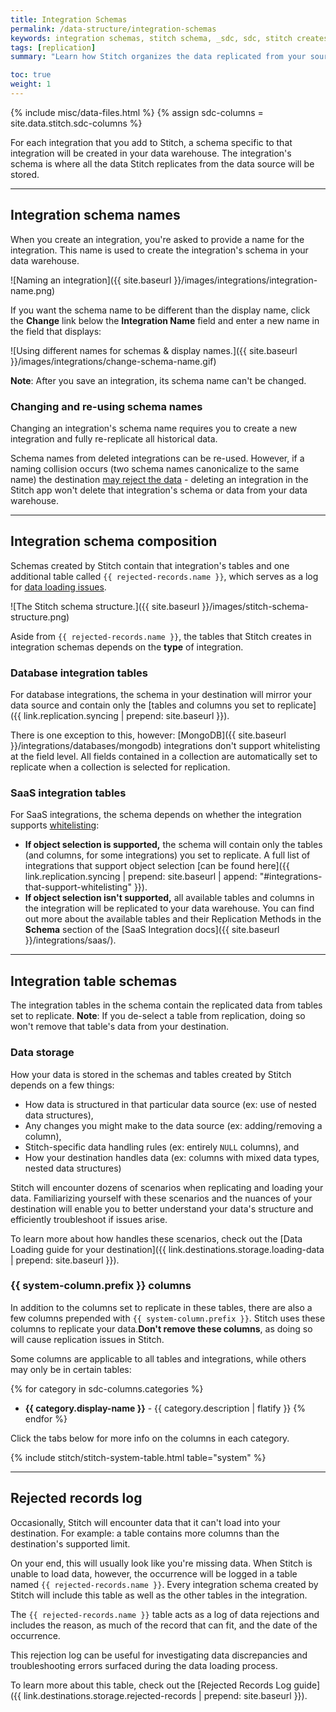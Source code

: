 ```yaml
---
title: Integration Schemas
permalink: /data-structure/integration-schemas
keywords: integration schemas, stitch schema, _sdc, sdc, stitch creates schemas, data warehouse
tags: [replication]
summary: "Learn how Stitch organizes the data replicated from your sources in your data warehouse."

toc: true
weight: 1
---
```

{% include misc/data-files.html %}
{% assign sdc-columns = site.data.stitch.sdc-columns %}

For each integration that you add to Stitch, a schema specific to that integration will be created in your data warehouse. The integration's schema is where all the data Stitch replicates from the data source will be stored.

---

## Integration schema names

When you create an integration, you're asked to provide a name for the integration. This name is used to create the integration's schema in your data warehouse.

![Naming an integration]({{ site.baseurl }}/images/integrations/integration-name.png)

If you want the schema name to be different than the display name, click the **Change** link below the **Integration Name** field and enter a new name in the field that displays:

![Using different names for schemas & display names.]({{ site.baseurl }}/images/integrations/change-schema-name.gif)

**Note**: After you save an integration, its schema name can't be changed.

### Changing and re-using schema names

Changing an integration's schema name requires you to create a new integration and fully re-replicate all historical data.

Schema names from deleted integrations can be re-used. However, if a naming collision occurs (two schema names canonicalize to the same name) the destination [may reject the data](#rejected-records-log) - deleting an integration in the Stitch app won't delete that integration's schema or data from your data warehouse.

---

## Integration schema composition

Schemas created by Stitch contain that integration's tables and one additional table called `{{ rejected-records.name }}`, which serves as a log for [data loading issues](#rejected-records-log).

![The Stitch schema structure.]({{ site.baseurl }}/images/stitch-schema-structure.png)

Aside from `{{ rejected-records.name }}`, the tables that Stitch creates in integration schemas depends on the **type** of integration.

### Database integration tables

For database integrations, the schema in your destination will mirror your data source and contain only the [tables and columns you set to replicate]({{ link.replication.syncing | prepend: site.baseurl }}).

There is one exception to this, however: [MongoDB]({{ site.baseurl }}/integrations/databases/mongodb) integrations don't support whitelisting at the field level. All fields contained in a collection are automatically set to replicate when a collection is selected for replication.

### SaaS integration tables

For SaaS integrations, the schema depends on whether the integration supports <a href="#" data-toggle="tooltip" data-original-title="{{ site.data.tooltips.whitelisting-feature }}">whitelisting</a>:

- **If object selection is supported,** the schema will contain only the tables (and columns, for some integrations) you set to replicate. A full list of integrations that support object selection [can be found here]({{ link.replication.syncing | prepend: site.baseurl | append: "#integrations-that-support-whitelisting" }}).
- **If object selection isn't supported,** all available tables and columns in the integration will be replicated to your data warehouse. You can find out more about the available tables and their Replication Methods in the **Schema** section of the [SaaS Integration docs]({{ site.baseurl }}/integrations/saas/).

---

## Integration table schemas

The integration tables in the schema contain the replicated data from tables set to replicate. **Note**: If you de-select a table from replication, doing so won't remove that table's data from your destination.

### Data storage

How your data is stored in the schemas and tables created by Stitch depends on a few things:

- How data is structured in that particular data source (ex: use of nested data structures),
- Any changes you might make to the data source (ex: adding/removing a column),
- Stitch-specific data handling rules (ex: entirely `NULL` columns), and
- How your destination handles data (ex: columns with mixed data types, nested data structures)

Stitch will encounter dozens of scenarios when replicating and loading your data. Familiarizing yourself with these scenarios and the nuances of your destination will enable you to better understand your data's structure and efficiently troubleshoot if issues arise.

To learn more about how handles these scenarios, check out the [Data Loading guide for your destination]({{ link.destinations.storage.loading-data | prepend: site.baseurl }}).

### {{ system-column.prefix }} columns

In addition to the columns set to replicate in these tables, there are also a few columns prepended with `{{ system-column.prefix }}`. Stitch uses these columns to replicate your data.**Don't remove these columns**, as doing so will cause replication issues in Stitch.

Some columns are applicable to all tables and integrations, while others may only be in certain tables:

{% for category in sdc-columns.categories %}
- **{{ category.display-name }}** - {{ category.description | flatify }}
{% endfor %}

Click the tabs below for more info on the columns in each category. 

{% include stitch/stitch-system-table.html table="system" %}

---

## Rejected records log

Occasionally, Stitch will encounter data that it can't load into your destination. For example: a table contains more columns than the destination's supported limit. 

On your end, this will usually look like you're missing data. When Stitch is unable to load data, however, the occurrence will be logged in a table named `{{ rejected-records.name }}`. Every integration schema created by Stitch will include this table as well as the other tables in the integration.

The `{{ rejected-records.name }}` table acts as a log of data rejections and includes the reason, as much of the record that can fit, and the date of the occurrence.

This rejection log can be useful for investigating data discrepancies and troubleshooting errors surfaced during the data loading process.

To learn more about this table, check out the [Rejected Records Log guide]({{ link.destinations.storage.rejected-records | prepend: site.baseurl }}).